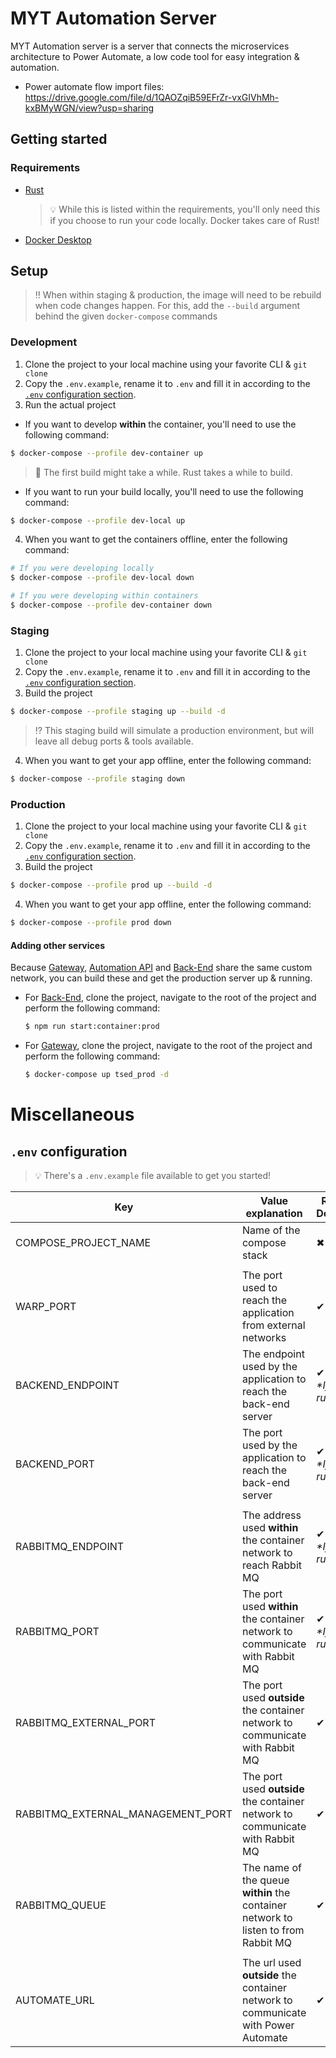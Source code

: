 # MYT Automation Server
MYT Automation server is a server that connects the microservices architecture to Power Automate, a low code tool for easy integration & automation.

- Power automate flow import files: https://drive.google.com/file/d/1QAOZqiB59EFrZr-vxGIVhMh-kxBMyWGN/view?usp=sharing

## Getting started
### Requirements
- [Rust](https://www.rust-lang.org/tools/install)
  > :bulb: While this is listed within the requirements, you'll only need this if you choose to run your code locally. Docker takes care of Rust!
- [Docker Desktop](https://www.docker.com/get-started)

## Setup
> ‼ When within staging & production, the image will need to be rebuild when code changes happen. 
> For this, add the `--build` argument behind the given `docker-compose` commands

### Development
1. Clone the project to your local machine using your favorite CLI & `git clone`
2. Copy the `.env.example`, rename it to `.env` and fill it in according to the [`.env` configuration section](#env-configuration).
3. Run the actual project
- If you want to develop **within** the container, you'll need to use the following command:
```bash
$ docker-compose --profile dev-container up
```
> 🚨 The first build might take a while. Rust takes a while to build.

- If you want to run your build locally, you'll need to use the following command:
```bash
$ docker-compose --profile dev-local up
```
4. When you want to get the containers offline, enter the following command:
```bash
# If you were developing locally
$ docker-compose --profile dev-local down

# If you were developing within containers
$ docker-compose --profile dev-container down
```
### Staging
1. Clone the project to your local machine using your favorite CLI & `git clone`
2. Copy the `.env.example`, rename it to `.env` and fill it in according to the [`.env` configuration section](#env-configuration).
3. Build the project
```bash
$ docker-compose --profile staging up --build -d
```
> ⁉ This staging build will simulate a production environment, but will leave all debug ports & tools available.
4. When you want to get your app offline, enter the following command:
```bash
$ docker-compose --profile staging down
```

### Production
1. Clone the project to your local machine using your favorite CLI & `git clone`
2. Copy the `.env.example`, rename it to `.env` and fill it in according to the [`.env` configuration section](#env-configuration).
3. Build the project
```bash
$ docker-compose --profile prod up --build -d
```
4. When you want to get your app offline, enter the following command:
```bash
$ docker-compose --profile prod down
```

#### Adding other services
Because [Gateway](https://git.ti.howest.be/TI/2021-2022/s5/trending-topics/projects/hybrid-work1/gateway), [Automation API](https://git.ti.howest.be/TI/2021-2022/s5/trending-topics/projects/hybrid-work1/automateapi) and [Back-End](https://git.ti.howest.be/TI/2021-2022/s5/trending-topics/projects/hybrid-work1/back-end) share the same custom network, you can build these and get the production server up & running.

- For [Back-End](https://git.ti.howest.be/TI/2021-2022/s5/trending-topics/projects/hybrid-work1/back-end), clone the project, navigate to the root of the project and perform the following command:
  ```bash
  $ npm run start:container:prod
  ```
- For [Gateway](https://git.ti.howest.be/TI/2021-2022/s5/trending-topics/projects/hybrid-work1/gateway), clone the project, navigate to the root of the project and perform the following command:
  ```bash
  $ docker-compose up tsed_prod -d
  ```

# Miscellaneous
## `.env` configuration
> :bulb: There's a `.env.example` file available to get you started!

| Key| Value explanation|Required for Development?|... Staging? |... Production?|Value example|
|---|---|---|---|---|---|
|COMPOSE_PROJECT_NAME|Name of the compose stack|✖|✖|✖|MYT Automate Server|
|||||||
|WARP_PORT|The port used to reach the application from external networks|✔|✔|✔|3030|
|BACKEND_ENDPOINT|The endpoint used by the application to reach the back-end server|✔* </br> *\*If the code's running locally*|✖|✖|localhost|
|BACKEND_PORT|The port used by the application to reach the back-end server|✔* </br> *\*If the code's running locally*|✖|✖|8080|
|||||||
|RABBITMQ_ENDPOINT| The address used **within** the container network to reach Rabbit MQ|✔* </br> *\*If the code's running locally* |✖|✖|localhost|
|RABBITMQ_PORT|The port used **within** the container network to communicate with Rabbit MQ|✔* </br> *\*If the code's running locally* |✖|✖|5672|
|RABBITMQ_EXTERNAL_PORT|The port used **outside** the container network to communicate with Rabbit MQ|✔|✔|✖|5672|
|RABBITMQ_EXTERNAL_MANAGEMENT_PORT|The port used **outside** the container network to communicate with Rabbit MQ |✔|✔|✖| 15672 |
|RABBITMQ_QUEUE|The name of the queue **within** the container network to listen to from Rabbit MQ|✔|✔|✔|bookings|
||||||
|AUTOMATE_URL| The url used **outside** the container network to communicate with Power Automate|✔|✔|✔|https://prod-39.westeurope.logic.azure.com:443/workflows/|



